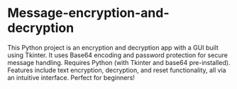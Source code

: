 # Message-encryption-and-decryption
This Python project is an encryption and decryption app with a GUI built using Tkinter. It uses Base64 encoding and password protection for secure message handling. Requires Python (with Tkinter and base64 pre-installed). Features include text encryption, decryption, and reset functionality, all via an intuitive interface. Perfect for beginners!
